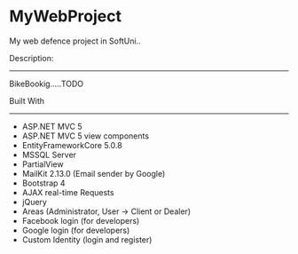 # MyWebProject
My web defence project in SoftUni..



Description:
___________________________________________
BikeBookig.....TODO



Built With
___________________________________________

* ASP.NET MVC 5
* ASP.NET MVC 5 view components
* EntityFrameworkCore 5.0.8
* MSSQL Server
* PartialView
* MailKit 2.13.0 (Email sender by Google)
* Bootstrap 4
* AJAX real-time Requests
* jQuery
* Areas (Administrator, User -> Client or Dealer)
* Facebook login (for developers)
* Google login (for developers)
* Custom Identity (login and register)


